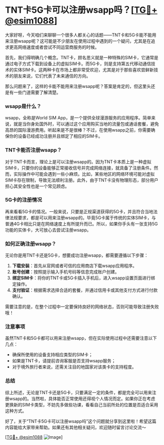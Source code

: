 # TNT卡5G卡可以注册wsapp吗？[[TG💪+ @esim1088](https://t.me/s/esim1088)]

大家好呀，今天咱们来聊聊一个很多人都关心的话题——TNT卡和5G卡能不能用来注册wsapp呢？这可能是不少朋友在使用过程中遇到的一个疑问，尤其是在追求更高网络速度或者尝试不同运营商服务的时候。

首先，我们得明确几个概念。TNT卡，顾名思义就是一种特殊的SIM卡，它通常是通过电子方式下载到设备上的虚拟SIM卡。而5G卡，则是支持第五代移动通信技术的实体SIM卡。这两种卡在市场上都非常受欢迎，尤其是对于那些喜欢尝鲜新技术的朋友来说，它们代表了未来通信的方向。

那么问题来了，这样的卡能不能用来注册wsapp呢？答案是肯定的，但这里头还是有一些门道需要了解清楚。

### wsapp是什么？

wsapp，全称是World SIM App，是一个提供全球漫游服务的应用程序。简单来说，就是当你身处国外时，可以通过这个应用购买当地的流量包或通话套餐，避免高昂的国际漫游费用。听起来是不是很棒？不过，在使用wsapp之前，你需要确保你的设备已经成功注册并且绑定了相应的SIM卡。

### TNT卡能否注册wsapp？

对于TNT卡而言，理论上是可以注册wsapp的。因为TNT卡本质上是一种虚拟SIM卡，只要你的设备能够正常接收信号并完成网络连接，就具备了注册条件。然而，实际操作中可能会遇到一些小麻烦。比如，某些地区的网络环境可能对虚拟SIM卡存在限制，导致无法顺利注册。此外，由于TNT卡没有物理形态，部分用户担心其安全性也是一个常见顾虑。

### 5G卡的注册情况

再来看看5G卡的情况。一般来说，只要是正规渠道获得的5G卡，并且符合当地法律法规要求，都是可以用来注册wsapp的。毕竟5G卡属于传统的实体SIM卡，与普通4G卡相比只是在网络速度上有所提升而已。所以，如果你手头有一张支持5G功能的实体卡，大可放心去尝试注册wsapp。

### 如何正确注册wsapp？

无论你是用TNT卡还是5G卡，想要成功注册wsapp，都需要遵循以下步骤：

1. **下载安装**：首先从官网或者可信的应用商店下载wsapp应用程序。
2. **账号创建**：按照提示输入手机号码等信息完成账户创建。
3. **绑定SIM卡**：将你的TNT卡或5G卡插入手机后，进入wsapp设置页面进行绑定操作。
4. **支付验证**：根据需求选择合适的套餐，并通过信用卡或其他支付方式进行付款确认。

需要注意的是，在整个过程中一定要保持良好的网络状态，否则可能导致注册失败哦！

### 注意事项

虽然TNT卡和5G卡都可以用来注册wsapp，但在实际使用过程中还需要注意以下几点：
- 确保所使用的设备支持相应类型的SIM卡；
- 如果是TNT卡，请提前咨询客服是否支持wsapp服务；
- 对于境外旅行者来说，还需关注目的地国家对该类卡的支持程度。

### 总结

综上所述，无论是TNT卡还是5G卡，只要满足一定的条件，都是完全可以用来注册wsapp的。当然啦，具体能否正常使用还得视个人情况而定。如果你正在考虑更换新的SIM卡类型，不妨先多做些功课，看看自己当前所处的位置是否适合采用这种方式。

好了，关于“TNT卡5G卡可以注册wsapp吗”这个问题就分享到这里啦！希望这篇内容能给大家带来帮助。如果还有其他相关疑问，欢迎随时留言讨论交流～

[[TG💪+ @esim1088](https://t.me/s/esim1088) ![Image](https://i.postimg.cc/4NQfJmqS/Snipaste-2025-05-13-00-14-12.png)]